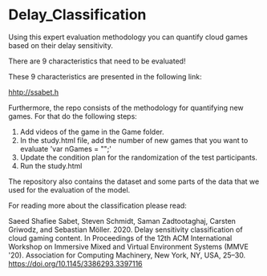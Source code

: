 # Delay_Classification

Using this expert evaluation methodology you can quantify cloud games based on their delay sensitivity.

There are 9 characteristics that need to be evaluated!

These 9 characteristics are presented in the following link:

[hhtp://ssabet.h
](https://sssabet.github.io/Delay_Classification/)



Furthermore, the repo consists of the methodology for quantifying new games. For that do the following steps:
1. Add videos of the game in the Game folder.
2. In the study.html file, add the number of new games that you want to evaluate
'var nGames = "";'
3. Update the condition plan for the randomization of the test participants.
4. Run the study.html



The repository also contains the dataset and some parts of the data that we used for the evaluation of the model.





For reading more about the classification please read:

Saeed Shafiee Sabet, Steven Schmidt, Saman Zadtootaghaj, Carsten Griwodz, and Sebastian Möller. 2020. Delay sensitivity classification of cloud gaming content. In Proceedings of the 12th ACM International Workshop on Immersive Mixed and Virtual Environment Systems (MMVE '20). Association for Computing Machinery, New York, NY, USA, 25–30. https://doi.org/10.1145/3386293.3397116

